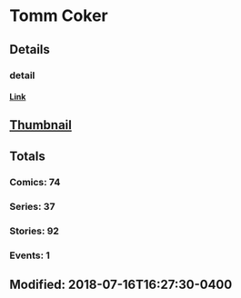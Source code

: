 # Tomm  Coker 
## Details
### detail
#### [Link](http://marvel.com/comics/creators/1421/tomm_coker?utm_campaign=apiRef&utm_source=225578a89fc76f3d20fbffda5d17a88d)
## [Thumbnail](http://i.annihil.us/u/prod/marvel/i/mg/7/10/4bc3169f8908e.jpg)
## Totals
### Comics: 74
### Series: 37
### Stories: 92
### Events: 1
## Modified: 2018-07-16T16:27:30-0400
